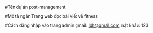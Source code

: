 #Tên dự án
post-management

#Mô tả ngắn
Trang web đọc bài viết về fitness

#Cách đăng nhập vào trang admin
gmail: ldh@gmail.com
mật khẩu: 123
